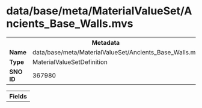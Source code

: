 <h1>data/base/meta/MaterialValueSet/Ancients_Base_Walls.mvs</h1><table><tr><th colspan="100%">Metadata</th></tr><tr><td><b>Name</b></td><td>data/base/meta/MaterialValueSet/Ancients_Base_Walls.mvs</td></tr><tr><td><b>Type</b></td><td>MaterialValueSetDefinition</td></tr><tr><td><b>SNO ID</b></td><td>367980</td></tr></table>

<table><tr><th colspan="100%">Fields</th></tr></table>

